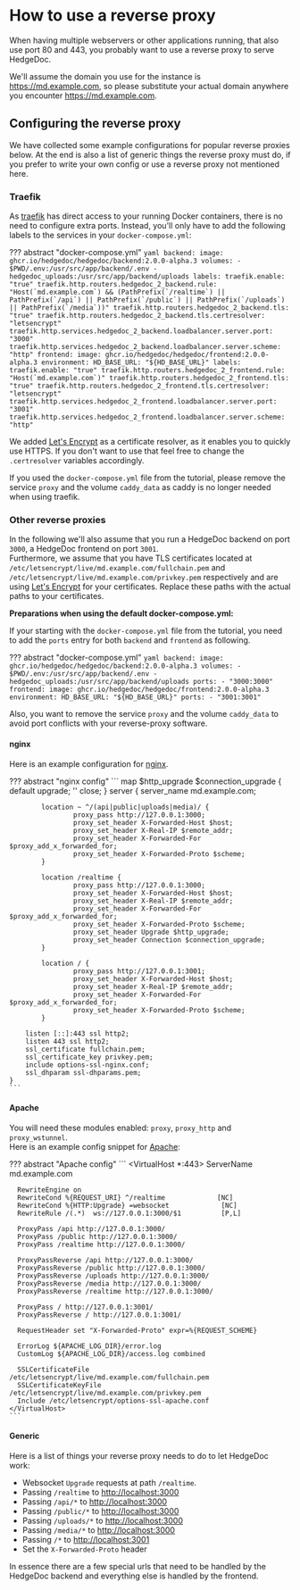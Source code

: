 # How to use a reverse proxy

<!-- markdownlint-disable proper-names -->

When having multiple webservers or other applications running, that also use
port 80 and 443, you probably want to use a reverse proxy to serve HedgeDoc.

We'll assume the domain you use for the instance is <https://md.example.com>, so please
substitute your actual domain anywhere you encounter <https://md.example.com>.

## Configuring the reverse proxy

We have collected some example configurations for popular reverse proxies below.
At the end is also a list of generic things the reverse proxy must do, if you prefer
to write your own config or use a reverse proxy not mentioned here.

### Traefik

As [traefik][traefik] has direct access to your running Docker containers, there is no need to
configure extra ports. Instead, you'll only have to add the following labels to the services
in your `docker-compose.yml`:

<!-- markdownlint-disable line-length no-space-in-code -->

??? abstract "docker-compose.yml"
    ```yaml
    backend:
      image: ghcr.io/hedgedoc/hedgedoc/backend:2.0.0-alpha.3
      volumes:
        - $PWD/.env:/usr/src/app/backend/.env
        - hedgedoc_uploads:/usr/src/app/backend/uploads
      labels:
        traefik.enable: "true"
        traefik.http.routers.hedgedoc_2_backend.rule: "Host(`md.example.com`) && (PathPrefix(`/realtime`) || PathPrefix(`/api`) || PathPrefix(`/public`) || PathPrefix(`/uploads`) || PathPrefix(`/media`))"
        traefik.http.routers.hedgedoc_2_backend.tls: "true"
        traefik.http.routers.hedgedoc_2_backend.tls.certresolver: "letsencrypt"
        traefik.http.services.hedgedoc_2_backend.loadbalancer.server.port: "3000"
        traefik.http.services.hedgedoc_2_backend.loadbalancer.server.scheme: "http"
    frontend:
      image: ghcr.io/hedgedoc/hedgedoc/frontend:2.0.0-alpha.3
      environment:
        HD_BASE_URL: "${HD_BASE_URL}"
      labels:
        traefik.enable: "true"
        traefik.http.routers.hedgedoc_2_frontend.rule: "Host(`md.example.com`)"
        traefik.http.routers.hedgedoc_2_frontend.tls: "true"
        traefik.http.routers.hedgedoc_2_frontend.tls.certresolver: "letsencrypt"
        traefik.http.services.hedgedoc_2_frontend.loadbalancer.server.port: "3001"
        traefik.http.services.hedgedoc_2_frontend.loadbalancer.server.scheme: "http"
    ```

<!-- markdownlint-enable line-length no-space-in-code -->

We added [Let's Encrypt][letsencrypt] as a certificate resolver, as it enables you to
quickly use HTTPS. If you don't want to use that feel free to change
the `.certresolver` variables accordingly.

If you used the `docker-compose.yml` file from the tutorial, please remove
the service `proxy` and the volume `caddy_data` as caddy is no longer needed when using traefik.

### Other reverse proxies

In the following we'll also assume that you run a HedgeDoc backend on port `3000`,
a HedgeDoc frontend on port `3001`.  
Furthermore, we assume that you have TLS certificates located at
`/etc/letsencrypt/live/md.example.com/fullchain.pem`
and
`/etc/letsencrypt/live/md.example.com/privkey.pem` respectively
and are using [Let's Encrypt][letsencrypt] for your certificates.
Replace these paths with the actual paths to your certificates.

**Preparations when using the default docker-compose.yml:**

If your starting with the `docker-compose.yml` file from the tutorial,
you need to add the `ports` entry for both `backend` and `frontend` as following.

<!-- markdownlint-disable no-space-in-code -->

??? abstract "docker-compose.yml"
    ```yaml
    backend:
      image: ghcr.io/hedgedoc/hedgedoc/backend:2.0.0-alpha.3
      volumes:
        - $PWD/.env:/usr/src/app/backend/.env
        - hedgedoc_uploads:/usr/src/app/backend/uploads
      ports:
        - "3000:3000"
    frontend:
      image: ghcr.io/hedgedoc/hedgedoc/frontend:2.0.0-alpha.3
      environment:
        HD_BASE_URL: "${HD_BASE_URL}"
      ports:
        - "3001:3001"
    ```

<!-- markdownlint-enable no-space-in-code -->

Also, you want to remove the service `proxy` and the volume `caddy_data`
to avoid port conflicts with your reverse-proxy software.

#### nginx

Here is an example configuration for [nginx][nginx].

<!-- markdownlint-disable code-block-style -->

??? abstract "nginx config"
    ```
    map $http_upgrade $connection_upgrade {
            default upgrade;
            ''      close;
    }
    server {
            server_name md.example.com;

            location ~ ^/(api|public|uploads|media)/ {
                    proxy_pass http://127.0.0.1:3000;
                    proxy_set_header X-Forwarded-Host $host;
                    proxy_set_header X-Real-IP $remote_addr;
                    proxy_set_header X-Forwarded-For $proxy_add_x_forwarded_for;
                    proxy_set_header X-Forwarded-Proto $scheme;
            }

            location /realtime {
                    proxy_pass http://127.0.0.1:3000;
                    proxy_set_header X-Forwarded-Host $host;
                    proxy_set_header X-Real-IP $remote_addr;
                    proxy_set_header X-Forwarded-For $proxy_add_x_forwarded_for;
                    proxy_set_header X-Forwarded-Proto $scheme;
                    proxy_set_header Upgrade $http_upgrade;
                    proxy_set_header Connection $connection_upgrade;
            }
    
            location / {
                    proxy_pass http://127.0.0.1:3001;
                    proxy_set_header X-Forwarded-Host $host; 
                    proxy_set_header X-Real-IP $remote_addr; 
                    proxy_set_header X-Forwarded-For $proxy_add_x_forwarded_for; 
                    proxy_set_header X-Forwarded-Proto $scheme;
            }
    
        listen [::]:443 ssl http2;
        listen 443 ssl http2;
        ssl_certificate fullchain.pem;
        ssl_certificate_key privkey.pem;
        include options-ssl-nginx.conf;
        ssl_dhparam ssl-dhparams.pem;
    }
    ```

<!-- markdownlint-disable code-block-style -->

#### Apache

You will need these modules enabled: `proxy`, `proxy_http` and `proxy_wstunnel`.  
Here is an example config snippet for [Apache][apache]:

<!-- markdownlint-disable code-block-style -->

??? abstract "Apache config"
    ```
    <VirtualHost *:443>
      ServerName md.example.com

      RewriteEngine on
      RewriteCond %{REQUEST_URI} ^/realtime             [NC]
      RewriteCond %{HTTP:Upgrade} =websocket             [NC]
      RewriteRule /(.*)  ws://127.0.0.1:3000/$1          [P,L]
    
      ProxyPass /api http://127.0.0.1:3000/
      ProxyPass /public http://127.0.0.1:3000/
      ProxyPass /realtime http://127.0.0.1:3000/
      
      ProxyPassReverse /api http://127.0.0.1:3000/
      ProxyPassReverse /public http://127.0.0.1:3000/
      ProxyPassReverse /uploads http://127.0.0.1:3000/
      ProxyPassReverse /media http://127.0.0.1:3000/
      ProxyPassReverse /realtime http://127.0.0.1:3000/
      
      ProxyPass / http://127.0.0.1:3001/
      ProxyPassReverse / http://127.0.0.1:3001/
    
      RequestHeader set "X-Forwarded-Proto" expr=%{REQUEST_SCHEME}
            
      ErrorLog ${APACHE_LOG_DIR}/error.log
      CustomLog ${APACHE_LOG_DIR}/access.log combined
    
      SSLCertificateFile /etc/letsencrypt/live/md.example.com/fullchain.pem
      SSLCertificateKeyFile /etc/letsencrypt/live/md.example.com/privkey.pem
      Include /etc/letsencrypt/options-ssl-apache.conf
    </VirtualHost>
    ```

<!-- markdownlint-enable code-block-style -->

#### Generic

Here is a list of things your reverse proxy needs to do to let HedgeDoc work:

- Websocket `Upgrade` requests at path `/realtime`.
- Passing `/realtime` to <http://localhost:3000>
- Passing `/api/*` to <http://localhost:3000>
- Passing `/public/*` to <http://localhost:3000>
- Passing `/uploads/*` to <http://localhost:3000>
- Passing `/media/*` to <http://localhost:3000>
- Passing `/*` to <http://localhost:3001>
- Set the `X-Forwarded-Proto` header 

In essence there are a few special urls that need to be handled by the HedgeDoc backend
and everything else is handled by the frontend.

<!-- markdownlint-enable proper-names -->

[traefik]: https://traefik.io/traefik/
[letsencrypt]: https://letsencrypt.org/
[nginx]: https://nginx.org/
[apache]: https://httpd.apache.org/
